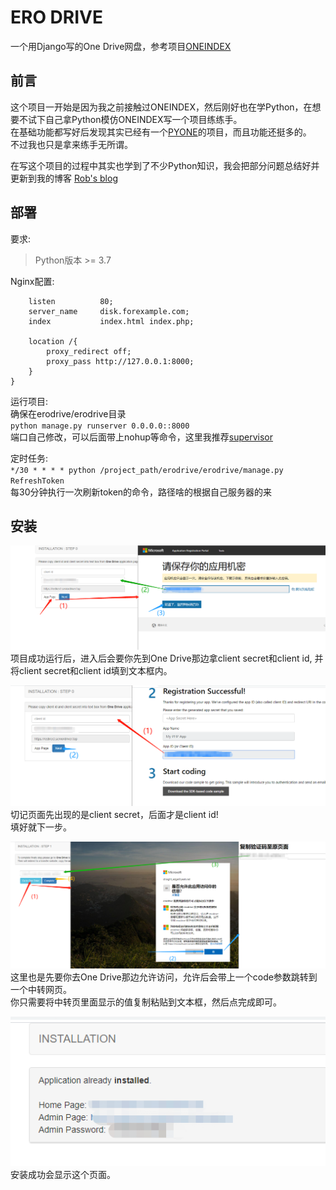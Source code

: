 # ERO DRIVE
一个用Django写的One Drive网盘，参考项目[ONEINDEX](https://github.com/donwa/oneindex)  

   
 ## 前言
 这个项目一开始是因为我之前接触过ONEINDEX，然后刚好也在学Python，在想要不试下自己拿Python模仿ONEINDEX写一个项目练练手。  
 在基础功能都写好后发现其实已经有一个[PYONE](https://github.com/abbeyokgo/PyOne)的项目，而且功能还挺多的。  
 不过我也只是拿来练手无所谓。  
   
在写这个项目的过程中其实也学到了不少Python知识，我会把部分问题总结好并更新到我的博客 [Rob's blog](https://roblog.top)

## 部署
要求:  
> Python版本 >= 3.7  
  
Nginx配置:
```server {
    listen          80;
    server_name     disk.forexample.com;
    index           index.html index.php;

    location /{
        proxy_redirect off;
        proxy_pass http://127.0.0.1:8000;
    }
}
```

运行项目:  
确保在erodrive/erodrive目录  
`python manage.py runserver 0.0.0.0::8000`  
端口自己修改，可以后面带上nohup等命令，这里我推荐[supervisor](http://www.supervisord.org/)
  
定时任务:  
`*/30 * * * * python /project_path/erodrive/erodrive/manage.py RefreshToken`  
每30分钟执行一次刷新token的命令，路径啥的根据自己服务器的来

## 安装
![img](install-1.png)  
项目成功运行后，进入后会要你先到One Drive那边拿client secret和client id,
并将client secret和client id填到文本框内。  
  
![img](install-2.png) 
切记页面先出现的是client secret，后面才是client id!  
填好就下一步。  

![img](install-3.png)  
这里也是先要你去One Drive那边允许访问，允许后会带上一个code参数跳转到一个中转网页。  
你只需要将中转页里面显示的值复制粘贴到文本框，然后点完成即可。  

![img](install-4.png)  
安装成功会显示这个页面。
